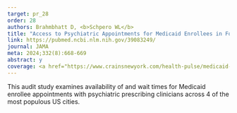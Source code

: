 ```yaml
---
target: pr_28
order: 28
authors: Brahmbhatt D, <b>Schpero WL</b>
title: "Access to Psychiatric Appointments for Medicaid Enrollees in Four Large US Cities"
link: https://pubmed.ncbi.nlm.nih.gov/39083249/
journal: JAMA
meta: 2024;332(8):668-669
abstract: y
coverage: <a href="https://www.crainsnewyork.com/health-pulse/medicaid-patients-new-york-city-face-gaps-psychiatric-care" target="_blank">Crain’s New York Business</a>, <a href="https://www.latimes.com/california/story/2024-07-31/study-long-waits-few-openings-for-medicaid-patients-seeking-psychiatric-care-in-la" target="_blank"><i>Los Angeles Times</i></a>, <a href="https://research.weill.cornell.edu/about-us/news-updates/medicaid-enrollees-struggle-find-psychiatric-care" target="_blank">Weill Cornell</a>
---
```

This audit study examines availability of and wait times for Medicaid enrollee appointments with psychiatric prescribing clinicians across 4 of the most populous US cities.